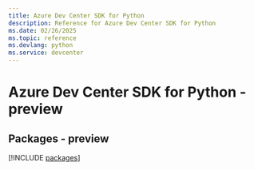 ```yaml
---
title: Azure Dev Center SDK for Python
description: Reference for Azure Dev Center SDK for Python
ms.date: 02/26/2025
ms.topic: reference
ms.devlang: python
ms.service: devcenter
---
```

# Azure Dev Center SDK for Python - preview
## Packages - preview
[!INCLUDE [packages](dev-center-index.md)]